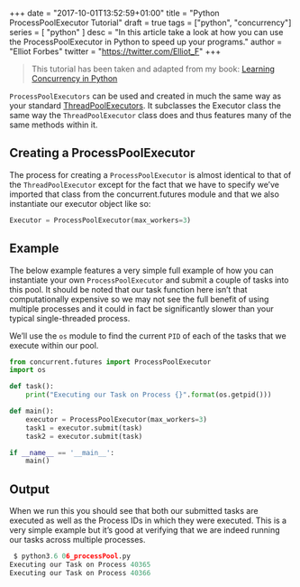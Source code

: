 +++
date = "2017-10-01T13:52:59+01:00"
title = "Python ProcessPoolExecutor Tutorial"
draft = true
tags = ["python", "concurrency"]
series = [ "python" ]
desc = "In this article take a look at how you can use the ProcessPoolExecutor in Python to speed up your programs."
author = "Elliot Forbes"
twitter = "https://twitter.com/Elliot_F"
+++

> This tutorial has been taken and adapted from my book: [Learning Concurrency in Python](http://amzn.to/2x6Ojky)

`ProcessPoolExecutors` can be used and created in much the same way as your standard [ThreadPoolExecutors](/python/concurrency/python-threadpoolexecutor-tutorial/). It subclasses the Executor class the same way the `ThreadPoolExecutor` class does and thus features many of the same methods within it. 

## Creating a ProcessPoolExecutor

The process for creating a `ProcessPoolExecutor` is almost identical to that of the `ThreadPoolExecutor` except for the fact that we have to specify we’ve imported that class from the concurrent.futures module and that we also instantiate our executor object like so:
 
~~~py
Executor = ProcessPoolExecutor(max_workers=3)
~~~

## Example

The below example features a very simple full example of how you can instantiate your own `ProcessPoolExecutor` and submit a couple of tasks into this pool. It should be noted that our task function here isn’t that computationally expensive so we may not see the full benefit of using multiple processes and it could in fact be significantly slower than your typical single-threaded process.

We’ll use the `os` module to find the current `PID` of each of the tasks that we execute within our pool.  

~~~py
from concurrent.futures import ProcessPoolExecutor
import os

def task():
    print("Executing our Task on Process {}".format(os.getpid()))

def main():
    executor = ProcessPoolExecutor(max_workers=3)
    task1 = executor.submit(task)
    task2 = executor.submit(task)

if __name__ == '__main__':
    main()
~~~

## Output

When we run this you should see that both our submitted tasks are executed as well as the Process IDs in which they were executed. This is a very simple example but it’s good at verifying that we are indeed running our tasks across multiple processes.

~~~py
 $ python3.6 06_processPool.py
Executing our Task on Process 40365
Executing our Task on Process 40366
~~~
